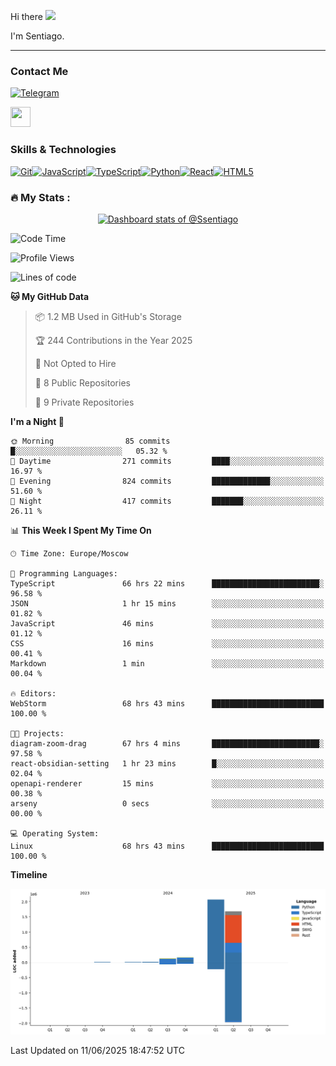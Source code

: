 Hi there ![](https://user-images.githubusercontent.com/18350557/176309783-0785949b-9127-417c-8b55-ab5a4333674e.gif)

I'm Sentiago. 

---


### Contact Me
<p align="left"><a href="https://t.me/sentiago" target="_blank" rel="noreferrer"><img src="https://img.shields.io/badge/-Telegram-2CA5E0?style=flat&logo=telegram&logoColor=white" alt="Telegram" width="100"/></a></p>

<p align="left"> <a href="https://discord.com/users/ssentiago" target="_blank" rel="noreferrer"> <picture> <source media="(prefers-color-scheme: dark)" srcset="https://raw.githubusercontent.com/danielcranney/readme-generator/main/public/icons/socials/discord-dark.svg" /> <source media="(prefers-color-scheme: light)" srcset="https://raw.githubusercontent.com/danielcranney/readme-generator/main/public/icons/socials/discord.svg" /> <img src="https://raw.githubusercontent.com/danielcranney/readme-generator/main/public/icons/socials/discord.svg" width="32" height="32" /> </picture> </a></p>

### Skills & Technologies
<p align="left">
<a href="https://git-scm.com/" target="_blank" rel="noreferrer"><img src="https://raw.githubusercontent.com/danielcranney/readme-generator/main/public/icons/skills/git-colored.svg" width="36" height="36" alt="Git" /></a><a href="https://developer.mozilla.org/en-US/docs/Web/JavaScript" target="_blank" rel="noreferrer"><img src="https://raw.githubusercontent.com/danielcranney/readme-generator/main/public/icons/skills/javascript-colored.svg" width="36" height="36" alt="JavaScript" /></a><a href="https://www.typescriptlang.org/" target="_blank" rel="noreferrer"><img src="https://raw.githubusercontent.com/danielcranney/readme-generator/main/public/icons/skills/typescript-colored.svg" width="36" height="36" alt="TypeScript" /></a><a href="https://www.python.org/" target="_blank" rel="noreferrer"><img src="https://raw.githubusercontent.com/danielcranney/readme-generator/main/public/icons/skills/python-colored.svg" width="36" height="36" alt="Python" /></a><a href="https://reactjs.org/" target="_blank" rel="noreferrer"><img src="https://raw.githubusercontent.com/danielcranney/readme-generator/main/public/icons/skills/react-colored.svg" width="36" height="36" alt="React" /></a><a href="https://developer.mozilla.org/en-US/docs/Glossary/HTML5" target="_blank" rel="noreferrer"><img src="https://raw.githubusercontent.com/danielcranney/readme-generator/main/public/icons/skills/html5-colored.svg" width="36" height="36" alt="HTML5" /></a>
</p> 


### :fire: My Stats :
<a href="https://next.ossinsight.io/widgets/official/compose-user-dashboard-stats?user_id=76674116" target="_blank" style="display: block" align="center">
  <picture>
    <source media="(prefers-color-scheme: dark)" srcset="https://next.ossinsight.io/widgets/official/compose-user-dashboard-stats/thumbnail.png?user_id=76674116&image_size=auto&color_scheme=dark" width="771" height="auto">
    <img alt="Dashboard stats of @Ssentiago" src="https://next.ossinsight.io/widgets/official/compose-user-dashboard-stats/thumbnail.png?user_id=76674116&image_size=auto&color_scheme=light" width="771" height="auto">
  </picture>
</a>

<!--START_SECTION:waka-->
![Code Time](http://img.shields.io/badge/Code%20Time-1%2C377%20hrs%2032%20mins-blue)

![Profile Views](http://img.shields.io/badge/Profile%20Views-1-blue)

![Lines of code](https://img.shields.io/badge/From%20Hello%20World%20I%27ve%20Written-4.1%20million%20lines%20of%20code-blue)

**🐱 My GitHub Data** 

> 📦 1.2 MB Used in GitHub's Storage 
 > 
> 🏆 244 Contributions in the Year 2025
 > 
> 🚫 Not Opted to Hire
 > 
> 📜 8 Public Repositories 
 > 
> 🔑 9 Private Repositories 
 > 
**I'm a Night 🦉** 

```text
🌞 Morning                85 commits          █░░░░░░░░░░░░░░░░░░░░░░░░   05.32 % 
🌆 Daytime                271 commits         ████░░░░░░░░░░░░░░░░░░░░░   16.97 % 
🌃 Evening                824 commits         █████████████░░░░░░░░░░░░   51.60 % 
🌙 Night                  417 commits         ███████░░░░░░░░░░░░░░░░░░   26.11 % 
```


📊 **This Week I Spent My Time On** 

```text
🕑︎ Time Zone: Europe/Moscow

💬 Programming Languages: 
TypeScript               66 hrs 22 mins      ████████████████████████░   96.58 % 
JSON                     1 hr 15 mins        ░░░░░░░░░░░░░░░░░░░░░░░░░   01.82 % 
JavaScript               46 mins             ░░░░░░░░░░░░░░░░░░░░░░░░░   01.12 % 
CSS                      16 mins             ░░░░░░░░░░░░░░░░░░░░░░░░░   00.41 % 
Markdown                 1 min               ░░░░░░░░░░░░░░░░░░░░░░░░░   00.04 % 

🔥 Editors: 
WebStorm                 68 hrs 43 mins      █████████████████████████   100.00 % 

🐱‍💻 Projects: 
diagram-zoom-drag        67 hrs 4 mins       ████████████████████████░   97.58 % 
react-obsidian-setting   1 hr 23 mins        █░░░░░░░░░░░░░░░░░░░░░░░░   02.04 % 
openapi-renderer         15 mins             ░░░░░░░░░░░░░░░░░░░░░░░░░   00.38 % 
arseny                   0 secs              ░░░░░░░░░░░░░░░░░░░░░░░░░   00.00 % 

💻 Operating System: 
Linux                    68 hrs 43 mins      █████████████████████████   100.00 % 
```

**Timeline**

![Lines of Code chart](https://raw.githubusercontent.com/Ssentiago/Ssentiago/main/assets/bar_graph.png)


 Last Updated on 11/06/2025 18:47:52 UTC
<!--END_SECTION:waka-->

